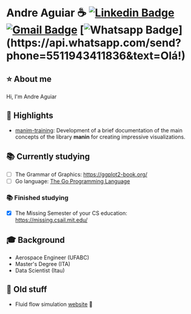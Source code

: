# Andre Aguiar :coffee: [![Linkedin Badge](https://img.shields.io/badge/-LinkedIn-blue?style=flat-square&logo=Linkedin&logoColor=white&link=https://www.linkedin.com/in/aguiarandre/)](https://www.linkedin.com/in/aguiarandre/)  [![Gmail Badge](https://img.shields.io/badge/-Gmail-c14438?style=flat-square&logo=Gmail&logoColor=white&link=mailto:andrerbaguiar@gmail.com)](mailto:andrerbaguiar@gmail.com) [![Whatsapp Badge](https://img.shields.io/badge/-Whatsapp-4CA143?style=flat-square&labelColor=4CA143&logo=whatsapp&logoColor=white&link=https://api.whatsapp.com/send?phone=5511943411836&text=Olá!)](https://api.whatsapp.com/send?phone=5511943411836&text=Olá!)

## ⭐️ About me

Hi, I'm Andre Aguiar

## :rocket: Highlights
- [manim-training](https://github.com/aguiarandre/manim-training): Development of a brief documentation of the main concepts of the library **manin** for creating impressive visualizations.


## :books: Currently studying
- [ ] The Grammar of Graphics: https://ggplot2-book.org/
- [ ] Go language: [The Go Programming Language](https://www.amazon.com.br/Go-Programming-Language-Brian-Kernighan/dp/0134190440)

### :books: Finished studying
- [x] The Missing Semester of your CS education: https://missing.csail.mit.edu/

## :mortar_board: Background
- Aerospace Engineer (UFABC)
- Master's Degree (ITA)
- Data Scientist (Itau)

## :older_man: Old stuff
- Fluid flow simulation [website](https://sites.google.com/site/andreaguiarcfd/research) :link:

<!-- ## :white_check_mark:
## :video_game: Hobbies
- e-games (CS:GO, DOTA 2)
- chess


## :link:
-->

<!--
**aguiarandre/aguiarandre** is a ✨ _special_ ✨ repository because its `README.md` (this file) appears on your GitHub profile.

Here are some ideas to get you started:

- 🔭 I’m currently working on ...
- 🌱 I’m currently learning ...
- 👯 I’m looking to collaborate on ...
- 🤔 I’m looking for help with ...
- 💬 Ask me about ...
- 📫 How to reach me: ...
- 😄 Pronouns: ...
- ⚡ Fun fact: ...
-->
